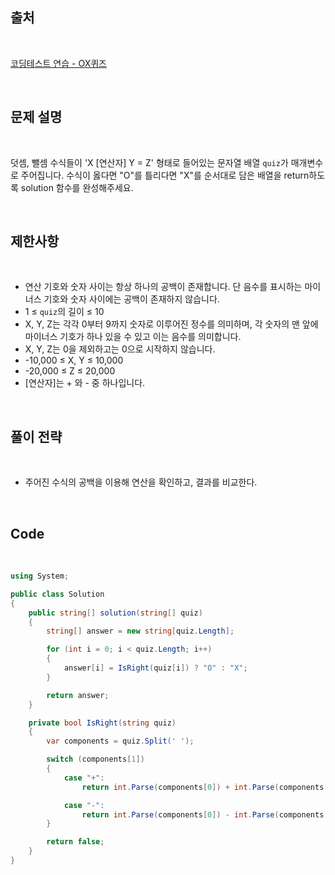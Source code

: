 ## 출처

<br>

[코딩테스트 연습 - OX퀴즈](https://school.programmers.co.kr/learn/courses/30/lessons/120907)

<br>

## 문제 설명

<br>

덧셈, 뺄셈 수식들이 'X [연산자] Y = Z' 형태로 들어있는 문자열 배열 `quiz`가 매개변수로 주어집니다. 수식이 옳다면 "O"를 틀리다면 "X"를 순서대로 담은 배열을 return하도록 solution 함수를 완성해주세요.

<br>

## 제한사항

<br>

- 연산 기호와 숫자 사이는 항상 하나의 공백이 존재합니다. 단 음수를 표시하는 마이너스 기호와 숫자 사이에는 공백이 존재하지 않습니다.
- 1 ≤ `quiz`의 길이 ≤ 10
- X, Y, Z는 각각 0부터 9까지 숫자로 이루어진 정수를 의미하며, 각 숫자의 맨 앞에 마이너스 기호가 하나 있을 수 있고 이는 음수를 의미합니다.
- X, Y, Z는 0을 제외하고는 0으로 시작하지 않습니다.
- -10,000 ≤ X, Y ≤ 10,000
- -20,000 ≤ Z ≤ 20,000
- [연산자]는 + 와 - 중 하나입니다.

<br>

## 풀이 전략

<br>
 
- 주어진 수식의 공백을 이용해 연산을 확인하고, 결과를 비교한다.

<br>

## Code

<br>

```cs
using System;

public class Solution
{
    public string[] solution(string[] quiz)
    {
        string[] answer = new string[quiz.Length];

        for (int i = 0; i < quiz.Length; i++)
        {
            answer[i] = IsRight(quiz[i]) ? "O" : "X";
        }

        return answer;
    }

    private bool IsRight(string quiz)
    {
        var components = quiz.Split(' ');

        switch (components[1])
        {
            case "+":
                return int.Parse(components[0]) + int.Parse(components[2]) == int.Parse(components[4]);

            case "-":
                return int.Parse(components[0]) - int.Parse(components[2]) == int.Parse(components[4]);
        }

        return false;
    }
}
```